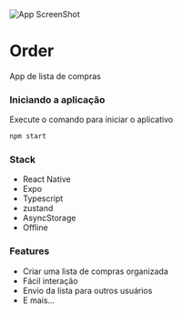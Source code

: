 <img src=".github/Cover.png" alt="App ScreenShot">

# Order

App de lista de compras

### Iniciando a aplicação

Execute o comando para iniciar o aplicativo

```bash
npm start
```

### Stack

- React Native
- Expo
- Typescript
- zustand
- AsyncStorage
- Offline

### Features

- Criar uma lista de compras organizada
- Fácil interação
- Envio da lista para outros usuários
- E mais...
